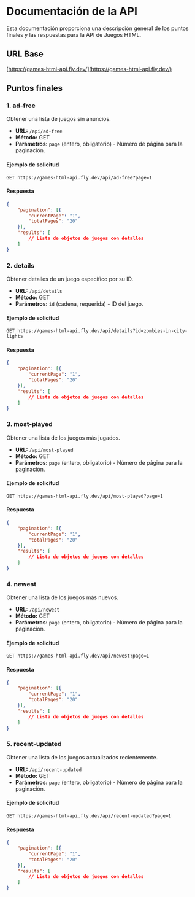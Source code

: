 # Documentación de la API

Esta documentación proporciona una descripción general de los puntos finales y las respuestas para la API de Juegos HTML.

## URL Base

[https://games-html-api.fly.dev/](https://games-html-api.fly.dev/)

 ## Puntos finales

### 1. ad-free

Obtener una lista de juegos sin anuncios.

- **URL:** `/api/ad-free`
- **Método:** GET
- **Parámetros:** `page` (entero, obligatorio) - Número de página para la paginación.

#### Ejemplo de solicitud

`GET https://games-html-api.fly.dev/api/ad-free?page=1`

 #### Respuesta

```json
{
    "pagination": [{
        "currentPage": "1",
        "totalPages": "20"
    }],
    "results": [
        // Lista de objetos de juegos con detalles
    ]
}
```

### 2\. details

Obtener detalles de un juego específico por su ID.

- **URL:** `/api/details`
- **Método:** GET
- **Parámetros:** `id` (cadena, requerida) - ID del juego.

#### Ejemplo de solicitud

`GET https://games-html-api.fly.dev/api/details?id=zombies-in-city-lights`

#### Respuesta

```json
{
    "pagination": [{
        "currentPage": "1",
        "totalPages": "20"
    }],
    "results": [
        // Lista de objetos de juegos con detalles
    ]
}
```

### 3\. most-played

Obtener una lista de los juegos más jugados.

- **URL:** `/api/most-played`
- **Método:** GET
- **Parámetros:** `page` (entero, obligatorio) - Número de página para la paginación.

#### Ejemplo de solicitud

`GET https://games-html-api.fly.dev/api/most-played?page=1` 

#### Respuesta

```json
{
    "pagination": [{
        "currentPage": "1",
        "totalPages": "20"
    }],
    "results": [
        // Lista de objetos de juegos con detalles
    ]
}
```

### 4\. newest

Obtener una lista de los juegos más nuevos.

- **URL:** `/api/newest`
- **Método:** GET
- **Parámetros:** `page` (entero, obligatorio) - Número de página para la paginación.

#### Ejemplo de solicitud

`GET https://games-html-api.fly.dev/api/newest?page=1` 

#### Respuesta

```json
{
    "pagination": [{
        "currentPage": "1",
        "totalPages": "20"
    }],
    "results": [
        // Lista de objetos de juegos con detalles
    ]
}
```

### 5\. recent-updated

Obtener una lista de los juegos actualizados recientemente.

- **URL:** `/api/recent-updated`
- **Método:** GET
- **Parámetros:** `page` (entero, obligatorio) - Número de página para la paginación.

#### Ejemplo de solicitud

`GET https://games-html-api.fly.dev/api/recent-updated?page=1` 

#### Respuesta

```json
{
    "pagination": [{
        "currentPage": "1",
        "totalPages": "20"
    }],
    "results": [
        // Lista de objetos de juegos con detalles
    ]
}
```